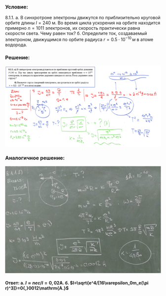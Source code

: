 ###  Условие:

$8.1.1.$ а. В синхротроне электроны движутся по приблизительно круговой орбите длины $l = 240 \mathrm{~м}$. Во время цикла ускорения на орбите находится примерно $n = 1011$ электронов, их скорость практически равна скорости света. Чему равен ток? б. Определите ток, создаваемый электроном, движущимся по орбите радиуса $r = 0.5 \cdot 10^{−10} \,м$ в атоме водорода.

###  Решение:

![|640x334, 80%](../../img/8.1.1/1.png)

###  Аналогичное решение:

![|640x440, 80%](../../img/8.1.1/2.jpg)

#### Ответ: a. $I\approx nec/l=0{,}02\mathrm{A.}$	б. $I=\sqrt{e^4/[16\varepsilon_0m_e(\pi r)^3]}=0{,}0012\mathrm{A.}$